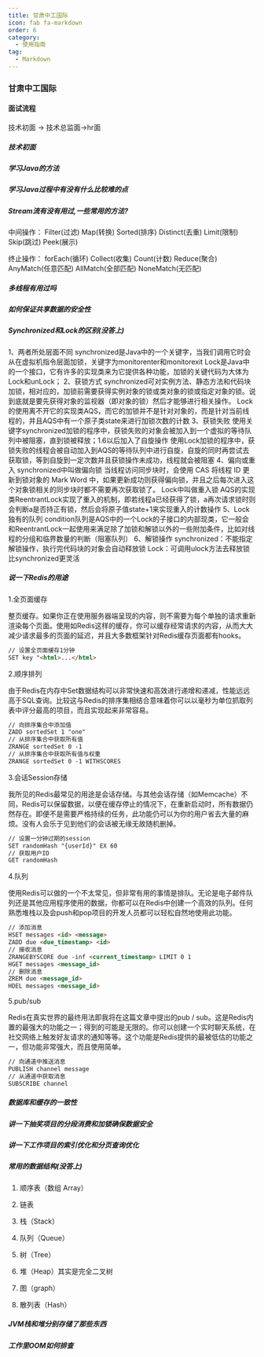 ```yaml
---
title: 甘肃中工国际
icon: fab fa-markdown
order: 6
category:
  - 使用指南
tag:
  - Markdown
---
```




### 甘肃中工国际



#### 面试流程

技术初面 -> 技术总监面->hr面



##### 技术初面

##### 学习Java的方法

##### 学习Java过程中有没有什么比较难的点

##### Stream流有没有用过,一些常用的方法?

中间操作：
Filter(过滤)
Map(转换)
Sorted(排序)
Distinct(去重)
Limit(限制)
Skip(跳过)
Peek(展示)

终止操作：
forEach(循环)
Collect(收集)
Count(计数)
Reduce(聚合)
AnyMatch(任意匹配)
AllMatch(全部匹配)
NoneMatch(无匹配)

##### 多线程有用过吗

##### 如何保证共享数据的安全性

##### Synchronized和Lock的区别(没答上)

1、两者所处层面不同
synchronized是Java中的一个关键字，当我们调用它时会从在虚拟机指令层面加锁，关键字为monitorenter和monitorexit
Lock是Java中的一个接口，它有许多的实现类来为它提供各种功能，加锁的关键代码为大体为Lock和unLock；
2、获锁方式
synchronized可对实例方法、静态方法和代码块加锁，相对应的，加锁前需要获得实例对象的锁或类对象的锁或指定对象的锁。说到底就是要先获得对象的监视器（即对象的锁）然后才能够进行相关操作。
Lock的使用离不开它的实现类AQS，而它的加锁并不是针对对象的，而是针对当前线程的，并且AQS中有一个原子类state来进行加锁次数的计数
3、获锁失败
使用关键字synchronized加锁的程序中，获锁失败的对象会被加入到一个虚拟的等待队列中被阻塞，直到锁被释放；1.6以后加入了自旋操作
使用Lock加锁的程序中，获锁失败的线程会被自动加入到AQS的等待队列中进行自旋，自旋的同时再尝试去获取锁，等到自旋到一定次数并且获锁操作未成功，线程就会被阻塞
4、偏向或重入
synchronized中叫做偏向锁
当线程访问同步块时，会使用 CAS 将线程 ID 更新到锁对象的 Mark Word 中，如果更新成功则获得偏向锁，并且之后每次进入这个对象锁相关的同步块时都不需要再次获取锁了。
Lock中叫做重入锁
AQS的实现类ReentrantLock实现了重入的机制，即若线程a已经获得了锁，a再次请求锁时则会判断a是否持正有锁，然后会将原子值state+1来实现重入的计数操作
5、Lock独有的队列
condition队列是AQS中的一个Lock的子接口的内部现类，它一般会和ReentrantLock一起使用来满足除了加锁和解锁以外的一些附加条件，比如对线程的分组和临界数量的判断（阻塞队列）
6、解锁操作
synchronized：不能指定解锁操作，执行完代码块的对象会自动释放锁
Lock：可调用ulock方法去释放锁比synchronized更灵活

##### 说一下Redis的用途

1.全页面缓存

整页缓存。如果你正在使用服务器端呈现的内容，则不需要为每个单独的请求重新渲染每个页面。使用如Redis这样的缓存，你可以缓存经常请求的内容，从而大大减少请求最多的页面的延迟，并且大多数框架针对Redis缓存页面都有hooks。

```html
// 设置全页面缓存1分钟
SET key "<html>...</html>
```

2.顺序排列

由于Redis在内存中Set数据结构可以非常快速和高效进行递增和递减，性能远远高于SQL查询。比较这与Redis的排序集相结合意味着你可以以毫秒为单位抓取列表中评分最高的项目，而且实现起来非常容易。

```html
// 向排序集合中添加值
ZADD sortedSet 1 "one"
// 从排序集合中获取所有值
ZRANGE sortedSet 0 -1
// 从排序集合中获取所有值与权重
ZRANGE sortedSet 0 -1 WITHSCORES  
```

3.会话Session存储

我所见的Redis最常见的用途是会话存储。与其他会话存储（如Memcache）不同，Redis可以保留数据，以便在缓存停止的情况下，在重新启动时，所有数据仍然存在。即便不是需要严格持续的任务，此功能仍可以为你的用户省去大量的麻烦。没有人会乐于见到他们的会话被无缘无故随机删掉。

```html
// 设置一分钟过期的session
SET randomHash "{userId}" EX 60
// 获取用户ID
GET randomHash  
```

4.队列

使用Redis可以做的一个不太常见，但非常有用的事情是排队。无论是电子邮件队列还是其他应用程序使用的数据，你都可以在Redis中创建一个高效的队列。任何熟悉堆栈以及会push和pop项目的开发人员都可以轻松自然地使用此功能。

```html
// 添加消息  
HSET messages <id> <message>
ZADD due <due_timestamp> <id>
// 接收消息
ZRANGEBYSCORE due -inf <current_timestamp> LIMIT 0 1  
HGET messages <message_id>
// 删除消息
ZREM due <message_id>
HDEL messages <message_id>  
```

5.pub/sub

Redis在真实世界的最终用法即我将在这篇文章中提出的pub / sub。这是Redis内置的最强大的功能之一；得到的可能是无限的。你可以创建一个实时聊天系统，在社交网络上触发好友请求的通知等等。这个功能是Redis提供的最被低估的功能之一，但功能非常强大，而且使用简单。

```html
// 向通道中推送消息
PUBLISH channel message
// 从通道中获取消息
SUBSCRIBE channel  
```

##### 数据库和缓存的一致性

##### 讲一下抽奖项目的分段消费和加锁确保数据安全

##### 讲一下工作项目的索引优化和分页查询优化

##### 常用的数据结构(没答上)

1. 顺序表（数组 Array）

2. 链表

3. 栈（Stack）

4. 队列（Queue）

5. 树（Tree）

6. 堆（Heap）其实是完全二叉树

7. 图（graph）

8. 散列表（Hash）


##### JVM栈和堆分别存储了那些东西

##### 工作里OOM如何排查

